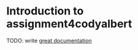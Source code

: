 # Introduction to assignment4codyalbert

TODO: write [great documentation](http://jacobian.org/writing/what-to-write/)
